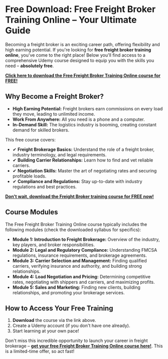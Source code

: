 # Free Download: Free Freight Broker Training Online – Your Ultimate Guide

Becoming a freight broker is an exciting career path, offering flexibility and high earning potential. If you're looking for **free freight broker training online**, you've come to the right place!  Below you'll find access to a comprehensive Udemy course designed to equip you with the skills you need – **absolutely free**.

[**Click here to download the Free Freight Broker Training Online course for FREE!**](https://udemywork.com/free-freight-broker-training-online)

## Why Become a Freight Broker?

*   **High Earning Potential:**  Freight brokers earn commissions on every load they move, leading to unlimited income.
*   **Work From Anywhere:**  All you need is a phone and a computer.
*   **In-Demand Skill:**  The logistics industry is booming, creating constant demand for skilled brokers.

This free course covers:

*   ✔ **Freight Brokerage Basics:** Understand the role of a freight broker, industry terminology, and legal requirements.
*   ✔ **Building Carrier Relationships:** Learn how to find and vet reliable carriers.
*   ✔ **Negotiation Skills:** Master the art of negotiating rates and securing profitable loads.
*   ✔ **Compliance and Regulations:** Stay up-to-date with industry regulations and best practices.

[**Don't wait, download the Freight Broker training course for FREE now!**](https://udemywork.com/free-freight-broker-training-online)

## Course Modules

The Free Freight Broker Training Online course typically includes the following modules (check the downloaded syllabus for specifics):

*   **Module 1: Introduction to Freight Brokerage:**  Overview of the industry, key players, and broker responsibilities.
*   **Module 2: Legal and Regulatory Compliance:** Understanding FMCSA regulations, insurance requirements, and brokerage agreements.
*   **Module 3: Carrier Selection and Management:**  Finding qualified carriers, verifying insurance and authority, and building strong relationships.
*   **Module 4: Load Negotiation and Pricing:**  Determining competitive rates, negotiating with shippers and carriers, and maximizing profits.
*   **Module 5: Sales and Marketing:**  Finding new clients, building relationships, and promoting your brokerage services.

## How to Access Your Free Training

1.  **Download** the course via the link above.
2.  Create a Udemy account (if you don't have one already).
3.  Start learning at your own pace!

Don't miss this incredible opportunity to launch your career in freight brokerage – **[get your free Freight Broker Training Online course here!](https://udemywork.com/free-freight-broker-training-online)**. This is a limited-time offer, so act fast!
